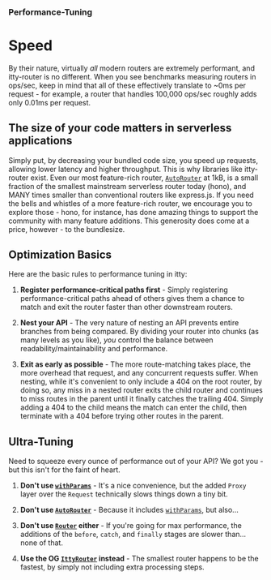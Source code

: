 ### Performance-Tuning
# Speed

By their nature, virtually *all* modern routers are extremely performant, and itty-router is no different.  When you see benchmarks measuring routers in ops/sec, keep in mind that all of these effectively translate to ~0ms per request - for example, a router that handles 100,000 ops/sec roughly adds only 0.01ms per request.

## The size of your code matters in serverless applications

Simply put, by decreasing your bundled code size, you speed up requests, allowing lower latency and higher throughput.  This is why libraries like itty-router exist.  Even our most feature-rich router, [`AutoRouter`](/itty-router/routers/autorouter) at 1kB, is a small fraction of the smallest mainstream serverless router today (hono), and MANY times smaller than conventional routers like express.js.  If you need the bells and whistles of a more feature-rich router, we encourage you to explore those - hono, for instance, has done amazing things to support the community with many feature additions.  This generosity does come at a price, however - to the bundlesize.

## Optimization Basics

Here are the basic rules to performance tuning in itty:

1. **Register performance-critical paths first** - Simply registering performance-critical paths ahead of others gives them a chance to match and exit the router faster than other downstream routers.

1. **Nest your API** - The very nature of nesting an API prevents entire branches from being compared.  By dividing your router into chunks (as many levels as you like), *you* control the balance between readability/maintainability and performance.

1. **Exit as early as possible** - The more route-matching takes place, the more overhead that request, and any concurrent requests suffer.  When nesting, while it's convenient to only include a 404 on the root router, by doing so, any miss in a nested router exits the child router and continues to miss routes in the parent until it finally catches the trailing 404.  Simply adding a 404 to the child means the match can enter the child, then terminate with a 404 before trying other routes in the parent.

## Ultra-Tuning

Need to squeeze every ounce of performance out of your API?  We got you - but this isn't for the faint of heart.

1. **Don't use [`withParams`](/itty-router/middleware/withparams)** - It's a nice convenience, but the added `Proxy` layer over the `Request` technically slows things down a tiny bit.

1. **Don't use [`AutoRouter`](/itty-router/routers/autorouter)** - Because it includes [`withParams`](/itty-router/middleware/withparams), but also...

1. **Don't use [`Router`](/itty-router/routers/router) either** - If you're going for max performance, the additions of the `before`, `catch`, and `finally` stages are slower than... none of that.

1. **Use the OG [`IttyRouter`](/itty-router/routers/ittyrouter) instead** - The smallest router happens to be the fastest, by simply not including extra processing steps.
